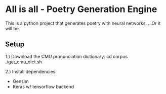 # All is all - Poetry Generation Engine

This is a python project that generates poetry with neural networks. ...Or it will be.

## Setup

1.) Download the CMU pronunciation dictionary:
	cd corpus
	./get_cmu_dict.sh
	
2.) Install dependencies: 

* Gensim
* Keras w/ tensorflow backend


